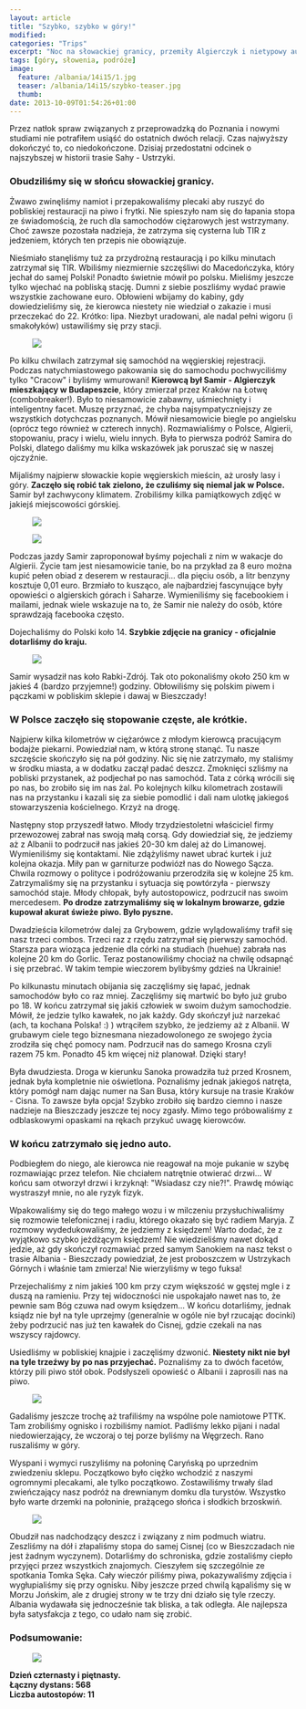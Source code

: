 ```yaml
---
layout: article
title: "Szybko, szybko w góry!"
modified:
categories: "Trips"
excerpt: "Noc na słowackiej granicy, przemiły Algierczyk i nietypowy autostop w środku nocy."
tags: [góry, słowenia, podróże]
image:
  feature: /albania/14i15/1.jpg
  teaser: /albania/14i15/szybko-teaser.jpg
  thumb:
date: 2013-10-09T01:54:26+01:00
---
```


Przez natłok spraw związanych z przeprowadzką do Poznania i nowymi studiami nie potrafiłem usiąść do ostatnich dwóch relacji. Czas najwyższy dokończyć to, co niedokończone. Dzisiaj przedostatni odcinek o najszybszej w historii trasie Sahy - Ustrzyki.

<div class="notice"><h3>Obudziliśmy się w słońcu słowackiej granicy.</h3></div> Żwawo zwinęliśmy namiot i przepakowaliśmy plecaki aby ruszyć do pobliskiej restauracji na piwo i frytki. Nie spieszyło nam się do łapania stopa ze świadomością, że ruch dla samochodów ciężarowych jest wstrzymany. Choć zawsze pozostała nadzieja, że zatrzyma się cysterna lub TIR z jedzeniem, których ten przepis nie obowiązuje.

Nieśmiało stanęliśmy tuż za przydrożną restauracją i po kilku minutach zatrzymał się TIR. Wbiliśmy niezmiernie szczęśliwi do Macedończyka, który jechał do samej Polski! Ponadto świetnie mówił po polsku. Mieliśmy jeszcze tylko wjechać na pobliską stację. Dumni z siebie poszliśmy wydać prawie wszystkie zachowane euro. Obłowieni wbijamy do kabiny, gdy dowiedzieliśmy się, że kierowca niestety nie wiedział o zakazie i musi przeczekać do 22. Krótko: lipa. Niezbyt uradowani, ale nadal pełni wigoru (i smakołyków) ustawiliśmy się przy stacji.

<figure class>
	<img src="http://nikodamn.github.io/images/albania/14i15/2.jpg">
</figure>

Po kilku chwilach zatrzymał się samochód na węgierskiej rejestracji. Podczas natychmiastowego pakowania się do samochodu pochwyciliśmy tylko "Cracow" i byliśmy wmurowani! <b>Kierowcą był Samir - Algierczyk mieszkający w Budapeszcie</b>, który zmierzał przez Kraków na Łotwę (combobreaker!). Było to niesamowicie zabawny, uśmiechnięty i inteligentny facet. Muszę przyznać, że chyba najsympatyczniejszy ze wszystkich dotychczas poznanych. Mówił niesamowicie biegle po angielsku (oprócz tego również w czterech innych). Rozmawialiśmy o Polsce, Algierii, stopowaniu, pracy i wielu, wielu innych. Była to pierwsza podróż Samira do Polski, dlatego daliśmy mu kilka wskazówek jak poruszać się w naszej ojczyźnie.

Mijaliśmy najpierw słowackie kopie węgierskich mieścin, aż urosły lasy i góry. <b>Zaczęło się robić tak zielono, że czuliśmy się niemal jak w Polsce.</b> Samir był zachwycony klimatem. Zrobiliśmy kilka pamiątkowych zdjęć w jakiejś miejscowości górskiej.

<figure class>
	<img src="http://nikodamn.github.io/images/albania/14i15/3.jpg">
</figure>

<figure class>
	<img src="http://nikodamn.github.io/images/albania/14i15/4.jpg">
</figure>

Podczas jazdy Samir zaproponował byśmy pojechali z nim w wakacje do Algierii. Życie tam jest niesamowicie tanie, bo na przykład za 8 euro można kupić pełen obiad z deserem w restauracji... dla pięciu osób, a litr benzyny kosztuje 0,01 euro. Brzmiało to kusząco, ale najbardziej fascynujące były opowieści o algierskich górach i Saharze. Wymieniliśmy się facebookiem i mailami, jednak wiele wskazuje na to, że Samir nie należy do osób, które sprawdzają facebooka często.

Dojechaliśmy do Polski koło 14. <b>Szybkie zdjęcie na granicy - oficjalnie dotarliśmy do kraju.</b>

<figure class>
	<img src="http://nikodamn.github.io/images/albania/14i15/5.jpg">
</figure>

Samir wysadził nas koło Rabki-Zdrój. Tak oto pokonaliśmy około 250 km w jakieś 4 (bardzo przyjemne!) godziny. Obłowiliśmy się polskim piwem i pączkami w pobliskim sklepie i dawaj w Bieszczady!

<div class="notice"><h3>W Polsce zaczęło się stopowanie częste, ale krótkie.</h3></div>
Najpierw kilka kilometrów w ciężarówce z młodym kierowcą pracującym bodajże piekarni. Powiedział nam, w którą stronę stanąć. Tu nasze szczęście skończyło się na pół godziny. Nic się nie zatrzymało, my staliśmy w środku miasta, a w dodatku zaczął padać deszcz. Zmoknięci szliśmy na pobliski przystanek, aż podjechał po nas samochód. Tata z córką wrócili się po nas, bo zrobiło się im nas żal. Po kolejnych kilku kilometrach zostawili nas na przystanku i kazali się za siebie pomodlić i dali nam ulotkę jakiegoś stowarzyszenia kościelnego. Krzyż na drogę.

Następny stop przyszedł łatwo. Młody trzydziestoletni właściciel firmy przewozowej zabrał nas swoją małą corsą. Gdy dowiedział się, że jedziemy aż z Albanii to podrzucił nas jakieś 20-30 km dalej aż do Limanowej. Wymieniliśmy się kontaktami. Nie zdążyliśmy nawet ubrać kurtek i już kolejna okazja. Miły pan w garniturze podwiózł nas do Nowego Sącza. Chwila rozmowy o polityce i podróżowaniu przerodziła się w kolejne 25 km. Zatrzymaliśmy się na przystanku i sytuacja się powtórzyła - pierwszy samochód staje. Młody chłopak, były autostopowicz, podrzucił nas swoim mercedesem. <b>Po drodze zatrzymaliśmy się w lokalnym browarze, gdzie kupował akurat świeże piwo. Było pyszne.</b>

Dwadzieścia kilometrów dalej za Grybowem, gdzie wylądowaliśmy trafił się nasz trzeci combos. Trzeci raz z rzędu zatrzymał się pierwszy samochód. Starsza para wioząca jedzenie dla córki na studiach (huehue) zabrała nas kolejne 20 km do Gorlic. Teraz postanowiliśmy chociaż na chwilę odsapnąć i się przebrać. W takim tempie wieczorem bylibyśmy gdzieś na Ukrainie!

Po kilkunastu minutach obijania się zaczęliśmy się łapać, jednak samochodów było co raz mniej. Zaczęliśmy się martwić bo było już grubo po 18. W końcu zatrzymał się jakiś człowiek w swoim dużym samochodzie. Mówił, że jedzie tylko kawałek, no jak każdy. Gdy skończył już narzekać (ach, ta kochana Polska! :) ) wtrąciłem szybko, że jedziemy aż z Albanii. W grubawym ciele tego biznesmana niezadowolonego ze swojego życia zrodziła się chęć pomocy nam. Podrzucił nas do samego Krosna czyli razem 75 km. Ponadto 45 km więcej niż planował. Dzięki stary!

Była dwudziesta. Droga w kierunku Sanoka prowadziła tuż przed Krosnem, jednak była kompletnie nie oświetlona. Poznaliśmy jednak jakiegoś natręta, który pomógł nam dając numer na San Busa, który kursuje na trasie Kraków - Cisna. To zawsze była opcja! Szybko zrobiło się bardzo ciemno i nasze nadzieje na Bieszczady jeszcze tej nocy zgasły. Mimo tego próbowaliśmy z odblaskowymi opaskami na rękach przykuć uwagę kierowców.

<div class="notice"><h3>W końcu zatrzymało się jedno auto.</h3></div> 
Podbiegłem do niego, ale kierowca nie reagował na moje pukanie w szybę rozmawiając przez telefon. Nie chciałem natrętnie otwierać drzwi... W końcu sam otworzył drzwi i krzyknął: "Wsiadasz czy nie?!". Prawdę mówiąc wystraszył mnie, no ale ryzyk fizyk.

Wpakowaliśmy się do tego małego wozu i w milczeniu przysłuchiwaliśmy się rozmowie telefonicznej i radiu, którego okazało się być radiem Maryja. Z rozmowy wydedukowaliśmy, że jedziemy z księdzem! Warto dodać, że z wyjątkowo szybko jeżdżącym księdzem! Nie wiedzieliśmy nawet dokąd jedzie, aż gdy skończył rozmawiać przed samym Sanokiem na nasz tekst o trasie Albania - Bieszczady powiedział, że jest proboszczem w Ustrzykach Górnych i właśnie tam zmierza! Nie wierzyliśmy w tego fuksa!

Przejechaliśmy z nim jakieś 100 km przy czym większość w gęstej mgle i z duszą na ramieniu. Przy tej widoczności nie uspokajało nawet nas to, że pewnie sam Bóg czuwa nad owym księdzem... W końcu dotarliśmy, jednak ksiądz nie był na tyle uprzejmy (generalnie w ogóle nie był rzucając docinki) żeby podrzucić nas już ten kawałek do Cisnej, gdzie czekali na nas wszyscy rajdowcy.

Usiedliśmy w pobliskiej knajpie i zaczęliśmy dzwonić. <b>Niestety nikt nie był na tyle trzeźwy by po nas przyjechać.</b> Poznaliśmy za to dwóch facetów, którzy pili piwo stół obok. Podsłyszeli opowieść o Albanii i zaprosili nas na piwo.

<figure class>
	<img src="http://nikodamn.github.io/images/albania/14i15/6.jpg">
</figure>

Gadaliśmy jeszcze trochę aż trafiliśmy na wspólne pole namiotowe PTTK. Tam zrobiliśmy ognisko i rozbiliśmy namiot. Padliśmy lekko pijani i nadal niedowierzający, że wczoraj o tej porze byliśmy na Węgrzech. Rano ruszaliśmy w góry.

Wyspani i wymyci ruszyliśmy na połoninę Caryńską po uprzednim zwiedzeniu sklepu. Początkowo było ciężko wchodzić z naszymi ogromnymi plecakami, ale tylko początkowo. Zostawiliśmy trwały ślad zwieńczający nasz podróż na drewnianym domku dla turystów. Wszystko było warte drzemki na połoninie, prażącego słońca i słodkich brzoskwiń.

<figure class>
	<img src="http://nikodamn.github.io/images/albania/14i15/1.jpg">
</figure>

Obudził nas nadchodzący deszcz i związany z nim podmuch wiatru. Zeszliśmy na dół i złapaliśmy stopa do samej Cisnej (co w Bieszczadach nie jest żadnym wyczynem). Dotarliśmy do schroniska, gdzie zostaliśmy ciepło przyjęci przez wszystkich znajomych. Cieszyłem się szczególnie ze spotkania Tomka Sęka. Cały wieczór piliśmy piwa, pokazywaliśmy zdjęcia i wygłupialiśmy się przy ognisku. Niby jeszcze przed chwilą kąpaliśmy się w Morzu Jońskim, ale z drugiej strony w te trzy dni działo się tyle rzeczy. Albania wydawała się jednocześnie tak bliska, a tak odległa. Ale najlepsza była satysfakcja z tego, co udało nam się zrobić.

<div class="notice"><h3>
Podsumowanie: <br>
</h3></div>
<figure class>
	<img src="http://nikodamn.github.io/images/albania/14i15/mapa.jpg">
</figure>
<b>
Dzień czternasty i piętnasty. <br>
Łączny dystans: 568 <br>
Liczba autostopów: 11 <br>
</b>